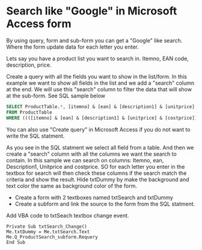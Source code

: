 # Search like "Google" in Microsoft Access form

By using query, form and sub-form you can get a "Google" like search.
Where the form update data for each letter you enter.

Lets say you have a product list you want to search in.
Itemno, EAN code, description, price.

Create a query with all the fields you want to show in the list/form.
In this example we want to show all fields in the list and we add a "search" column at the end.
We will use this "search" column to filter the data that will show at the sub-form.
See SQL sample below

```sql
SELECT ProductTable.*, [itemno] & [ean] & [description1] & [unitprice] & [costprice] AS Search
FROM ProductTable
WHERE ((([itemno] & [ean] & [description1] & [unitprice] & [costprice]) Like "*" & [Froms]![Main]![txtDummy] & "*"));
```

You can also use "Create query" in Microsoft Access if you do not want to write the SQL statment.

As you see in the SQL statment we select all field from a table. And then we create a "search" column with all the columns we want the search to contain.
In this sample we can search on columns: Itemno, ean, Description1, Unitprice and costprice.
SO for each letter you enter in the textbox for search will then check these columns if the search match the criteria and show the result.
Hide txtDummy by make the background and text color the same as background color of the form.

* Create a form with 2 textboxes named txtSearch and txtDummy
* Create a subform and link the source to the form from the SQL statment.

Add VBA code to txtSeach textbox change event.

```vba
Private Sub txtSearch_Change()
Me.txtDummy = Me.txtSearch.Text
Me.Q_ProductSearch_subform.Requery
End Sub
```